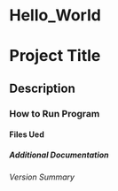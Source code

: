# Hello_World
# Project Title
## Description
### How to Run Program
#### Files Ued
##### Additional Documentation
###### Version Summary
